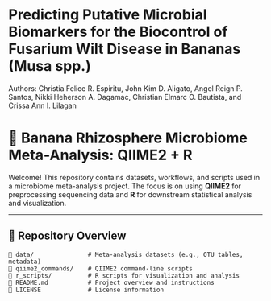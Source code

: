 # Predicting Putative Microbial Biomarkers for the Biocontrol of Fusarium Wilt Disease in Bananas (Musa spp.)
Authors: Christia Felice R. Espiritu, John Kim D. Aligato, Angel Reign P. Santos, Nikki Heherson A. Dagamac, Christian Elmarc O. Bautista, and Crissa Ann I. Lilagan

# 🧬 Banana Rhizosphere Microbiome Meta-Analysis: QIIME2 + R

Welcome! This repository contains datasets, workflows, and scripts used in a microbiome meta-analysis project. The focus is on using **QIIME2** for preprocessing sequencing data and **R** for downstream statistical analysis and visualization.

---

## 📁 Repository Overview

```plaintext
📂 data/               # Meta-analysis datasets (e.g., OTU tables, metadata)
📂 qiime2_commands/    # QIIME2 command-line scripts
📂 r_scripts/          # R scripts for visualization and analysis
📄 README.md           # Project overview and instructions
📄 LICENSE             # License information